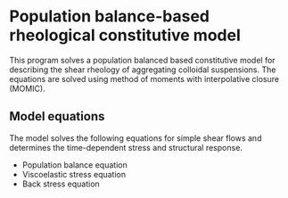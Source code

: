 # Population balance-based rheological constitutive model
This program solves a population balanced based constitutive model for
describing the shear rheology of aggregating colloidal suspensions. The
equations are solved using method of moments with interpolative closure (MOMIC).

## Model equations
The model solves the following equations for simple shear flows and determines
the time-dependent stress and structural response.

* Population balance equation
* Viscoelastic stress equation
* Back stress equation
